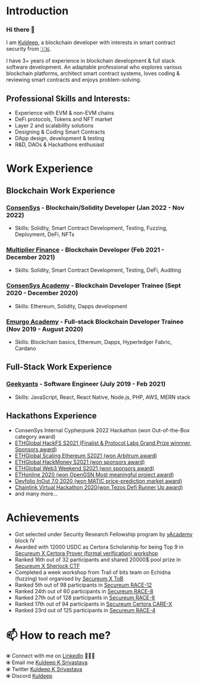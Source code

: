 # Introduction

### Hi there 👋

I am [Kuldeep](https://www.linkedin.com/in/kuldeep-k-srivastava-b27806138/), a blockchain developer with interests in smart contract security from [🇮🇳](https://en.wikipedia.org/wiki/India).

<!-- ![Kuldeeps's github stats](https://github-readme-stats.vercel.app/api?username=kuldeep23907&hide=issues&show_icons=true&theme=onedark) -->

I have 3+ years of experience in blockchain development & full stack software development. An adaptable professional who explores various blockchain platforms, architect smart contract systems, loves coding & reviewing smart contracts and enjoys problem-solving. 

## Professional Skills and Interests:
* Experience with EVM & non-EVM chains
* DeFi protocols, Tokens and NFT market 
* Layer 2 and scalability solutions
* Designing & Coding Smart Contracts 
* DApp design, development & testing 
* R&D, DAOs & Hackathons enthusiast

# Work Experience

## Blockchain Work Experience

### [ConsenSys](https://github.com/ConsenSys) - Blockchain/Solidity Developer (Jan 2022 - Nov 2022)
* Skills: Solidity, Smart Contract Development, Testing, Fuzzing, Deployment, DeFi, NFTs
### [Multiplier Finance](https://twitter.com/MultiplierMXX) - Blockchain Developer (Feb 2021 - December 2021)
* Skills: Solidity, Smart Contract Development, Testing, DeFi, Auditing
### [ConsenSys Academy](https://consensys.net/academy/) - Blockchain Developer Trainee (Sept 2020 - December 2020)
* Skills: Ethereum, Solidity, Dapps development
### [Emurgo Academy](https://education.emurgo.io/) - Full-stack Blockchain Developer Trainee (Nov 2019 - August 2020)
* Skills: Blockchain basics, Ethereum, Dapps, Hyperledger Fabric, Cardano

## Full-Stack Work Experience
### [Geekyants](https://www.geekyants.com/) - Software Engineer (July 2019 - Feb 2021)
* Skills: JavaScript, React, React Native, Node.js, PHP, AWS, MERN stack

## Hackathons Experience
* ConsenSys Internal Cypherpunk 2022 Hackathon (won Out-of-the-Box category award)
* [ETHGlobal HackFS S2021 (Finalist & Protocol Labs Grand Prize winnner, Sponsors award)](https://showcase.ethglobal.co/hackfs2021/cryptoshooters)
* [ETHGlobal Scaling Ethereum S2021 (won Arbitrum award)](https://showcase.ethglobal.co/scaling/farmtopia)
* [ETHGlobal HackMoney S2021 (won sponsors award)](https://showcase.ethglobal.co/hackmoney2021/fun-dpool)
* [ETHGlobal Web3 Weekend S2021 (won sponsors award)](https://showcase.ethglobal.co/web3weekend/one-momint)
* [ETHonline 2020 (won OpenGSN Most meaningful project award)](https://hack.ethglobal.co/showcase/machu-picchu-recM0wStoyOcitI1A)
* [Devfolio InOut 7.0 2020 (won MATIC price-prediction market award)](https://devfolio.co/projects/price-prediction-market)
* [Chainlink Virtual Hackathon 2020(won Tezos Defi Runner Up award)](https://devpost.com/software/bifrost-baking-token)
* and many more...

# Achievements

* Got selected under Security Research Fellowship program by [yAcademy](https://twitter.com/yAcademyDAO) block IV
* Awarded with 12000 USDC as Certora Scholarship for being Top 9 in [Secureum X Certora Prover (formal verification) workshop](https://discord.com/channels/814328279468474419/927065287172427798/963042285363290112)
* Ranked 16th out of 32 participants and shared 20000$ pool prize in [Secureum X Sherlock CTF](https://discord.com/channels/814328279468474419/927065287172427798/948437423732437002)
* Completed a week workshop from Trail of bits team on Echidna (fuzzing) tool organised by [Secureum X ToB](https://discord.com/channels/814328279468474419/927065287172427798/975221344885145620)
* Ranked 5th out of 98 participants in [Secureum RACE-12](https://discord.com/channels/814328279468474419/927065287172427798/1049907696603774986) 
* Ranked 24th out of 60 participants in [Secureum RACE-8](https://discord.com/channels/814328279468474419/927065287172427798/1004355015646916709)
* Ranked 27th out of 128 participants in [Secureum RACE-6](https://discord.com/channels/814328279468474419/927065287172427798/976454214312140850)
* Ranked 17th out of 94 participants in [Secureum Certora CARE-X](https://discord.com/channels/814328279468474419/927065287172427798/943321125465755728)
* Ranked 23rd out of 125 participants in [Secureum RACE-4](https://discord.com/channels/814328279468474419/927065287172427798/940515560318447688)

<!-- I mostly work on BUIDLING Dapps on blockchain platforms such as **Ethereum, Binance Smart Chain, Polygon**. I have worked on coding Smart Contracts, leveraging Oracles (**chainlink**), deploying & upgrading contracts(**truffle, hardhart**), security libraries(**openzeppelin**) and designing user interface using React with **web3.js/ethers**. I also write unit testing using **mocha(javascript) & solidity**, do security analysis and perform dynamic testing using **MythX**.

I keep participating & won prize in hackathons such as **, ,  , , , , P&G Sponsored hackathon( Finalist here)** and several others. The purpose has been to explore something new in the domain and implement what i know to enhance my blockchain experience. 

I am currently employed as Blockchain Developer and keep working on awesome projects to make ideas into reality. I have worked on back-end, front-end as well as cloud services AWS in these projects.
 -->

<!-- ## Skills

<p float="left">
  <a href="https://ethereum.org/" target="_blank" >
    <img src="https://raw.githubusercontent.com/kuldeep23907/kuldeep23907/master/assets/ethereum.png.png"  height="75" />
  </a>
  <a href="https://solidity.readthedocs.io/en/v0.7.4/" target="_blank" >
    <img src="https://raw.githubusercontent.com/kuldeep23907/kuldeep23907/master/assets/solidity.png"  height="75" /> 
  </a>
  <a href="https://web3js.readthedocs.io/en/v1.3.0/" target="_blank" >
    <img src="https://raw.githubusercontent.com/kuldeep23907/kuldeep23907/master/assets/web3.jpeg"  height="75" />
  </a>
  <a href="https://www.trufflesuite.com/ganache" target="_blank" >
    <img src="https://raw.githubusercontent.com/kuldeep23907/kuldeep23907/master/assets/ganache.png"  height="75" />
  </a>
  <a href="https://www.trufflesuite.com/" target="_blank" >
    <img src="https://raw.githubusercontent.com/kuldeep23907/kuldeep23907/master/assets/truffle.png" width="75" />
  </a>
  <a href="https://remix.ethereum.org/" target="_blank" >
    <img src="https://raw.githubusercontent.com/kuldeep23907/kuldeep23907/master/assets/remix.png"  height="75" />
  </a>
  <a href="https://metamask.io/" target="_blank" >
    <img src="https://raw.githubusercontent.com/kuldeep23907/kuldeep23907/master/assets/metamask.png"  height="75" />
  </a>
  <a href="https://www.hyperledger.org/use/fabric" target="_blank" >
    <img src="https://raw.githubusercontent.com/kuldeep23907/kuldeep23907/master/assets/hlf.png"  height="75" />
  </a>
   <a href="https://www.tezos.com" target="_blank" >
    <img src="https://raw.githubusercontent.com/kuldeep23907/kuldeep23907/master/assets/tezos.png"  height="75" />
  </a>
   <a href="https://www.smartpy.io" target="_blank" >
    <img src="https://raw.githubusercontent.com/kuldeep23907/kuldeep23907/master/assets/smartpy.svg"  height="75" />
  </a>
 </p>
  
### Blockchain Skills
  
 <p float="left">
  <a href="https://chain.link" target="_blank" >
    <img src="https://raw.githubusercontent.com/kuldeep23907/kuldeep23907/master/assets/chainlink.png"  height="75" />
  </a> 
  <a href="https://portis.io" target="_blank" >
    <img src="https://raw.githubusercontent.com/kuldeep23907/kuldeep23907/master/assets/portis.png"  height="75" />
  </a> 
  <a href="https://www.opengsn.org/" target="_blank" >
    <img src="https://raw.githubusercontent.com/kuldeep23907/kuldeep23907/master/assets/gsn.jpg"  height="75" />
  </a> 
  
 </p>
  
### Oracle, Wallet & GSN
  
 <p float="left">
  <a href="https://reactjs.org" target="_blank" >
    <img src="https://raw.githubusercontent.com/kuldeep23907/kuldeep23907/master/assets/react.png" height="75" />&nbsp;&nbsp;
  </a>

   <a href="https://www.w3.org/wiki/The_web_standards_model_-_HTML_CSS_and_JavaScript" target="_blank" >
    <img src="https://raw.githubusercontent.com/kuldeep23907/kuldeep23907/master/assets/javascripthtmlcss.webp" height="75" />
  </a>

   <a href="https://aws.amazon.com/" target="_blank" >
    <img src="https://raw.githubusercontent.com/kuldeep23907/kuldeep23907/master/assets/aws.gif"  height="75" />
  </a>

  <a href="https://www.php.net/" target="_blank" >
    <img src="https://raw.githubusercontent.com/kuldeep23907/kuldeep23907/master/assets/php.svg" height="75" />
  </a>

  <a href="https://golang.org/" target="_blank" >
    <img src="https://raw.githubusercontent.com/kuldeep23907/kuldeep23907/master/assets/golang.gif" height="75" />
  </a>
</p>

### Frontend & Backend Skills -->


# 📫 How to reach me? 

  ⦿ Connect with me on [LinkedIn](https://www.linkedin.com/in/kuldeep-k-srivastava-b27806138/) 👨🏻‍💻 <br>
  ⦿ Email me [Kuldeep K Srivastava](mailto:kuldeepksrivastava1@gmail.com) <br>
  ⦿ Twitter [Kuldeep K Srivastava](https://twitter.com/kd23907) <br>
  ⦿ Discord [Kuldeep](kuldeep#3336) <br>
  

